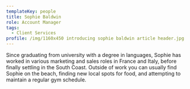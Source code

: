 ```yaml
---
templateKey: people
title: Sophie Baldwin
role: Account Manager
tags:
  - Client Services
profile: /img/1160x450 introducing sophie baldwin article header.jpg
---
```

Since graduating from university with a degree in languages, Sophie has worked in various marketing and sales roles in France and Italy, before finally settling in the South Coast. Outside of work you can usually find Sophie on the beach, finding new local spots for food, and attempting to maintain a regular gym schedule.

